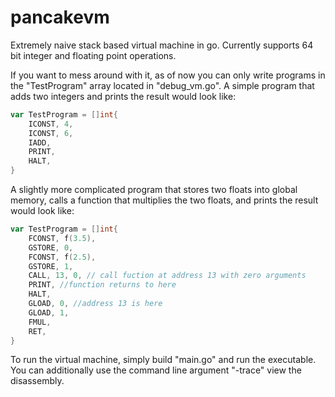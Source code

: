 # pancakevm
Extremely naive stack based virtual machine in go. Currently supports 64 bit integer and floating point operations.

If you want to mess around with it, as of now you can only write programs in the "TestProgram" array located in "debug_vm.go". A simple program that adds two integers and prints the result would look like:

```go
var TestProgram = []int{
	ICONST, 4,
	ICONST, 6,
	IADD,
	PRINT,
	HALT,
}
```
A slightly more complicated program that stores two floats into global memory, calls a function that multiplies the two floats, and prints the result would look like:
```go
var TestProgram = []int{
	FCONST, f(3.5),
	GSTORE, 0,
	FCONST, f(2.5),
	GSTORE, 1,
	CALL, 13, 0, // call fuction at address 13 with zero arguments
	PRINT, //function returns to here
	HALT,
	GLOAD, 0, //address 13 is here
	GLOAD, 1,
	FMUL,
	RET,
}

```
To run the virtual machine, simply build "main.go" and run the executable. You can additionally use the command line argument "-trace" view the disassembly.
